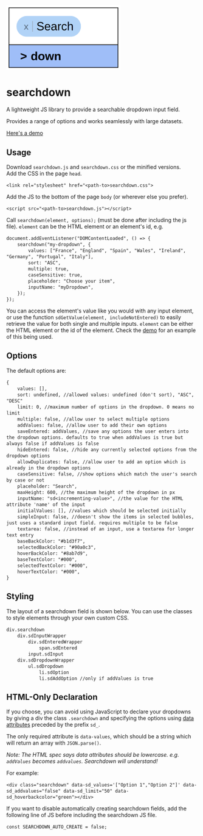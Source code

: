 <img src="logo.png" width="300px"/>

# searchdown

A lightweight JS library to provide a searchable dropdown input field.

Provides a range of options and works seamlessly with large datasets.

[Here's a demo](https://joe-herbert.github.io/searchdown/example.html)

## Usage

Download `searchdown.js` and `searchdown.css` or the minified versions.  
Add the CSS in the page `head`.

    <link rel="stylesheet" href="<path-to>searchdown.css">

Add the JS to the bottom of the page `body` (or wherever else you prefer).

    <script src="<path-to>searchdown.js"></script>

Call `searchdown(element, options);` (must be done after including the js file). `element` can be the HTML element or an element's id, e.g.

    document.addEventListener("DOMContentLoaded", () => {
        searchdown("my-dropdown", {
            values: ["France", "England", "Spain", "Wales", "Ireland", "Germany", "Portugal", "Italy"],
            sort: "ASC",
            multiple: true,
            caseSensitive: true,
            placeholder: "Choose your item",
            inputName: "myDropdown",
        });
    });

You can access the element's value like you would with any input element, or use the function `sdGetValue(element, includeNotEntered)` to easily retrieve the value for both single and multiple inputs. `element` can be either the HTML element or the id of the element. Check the [demo](https://joe-herbert.github.io/searchdown/example.html) for an example of this being used.

## Options

The default options are:

    {
        values: [],
        sort: undefined, //allowed values: undefined (don't sort), "ASC", "DESC"
        limit: 0, //maximum number of options in the dropdown. 0 means no limit
        multiple: false, //allow user to select multiple options
        addValues: false, //allow user to add their own options
        saveEntered: addValues, //save any options the user enters into the dropdown options. defaults to true when addValues is true but always false if addValues is false
        hideEntered: false, //hide any currently selected options from the dropdown options
        allowDuplicates: false, //allow user to add an option which is already in the dropdown options
        caseSensitive: false, //show options which match the user's search by case or not
        placeholder: "Search",
        maxHeight: 600, //the maximum height of the dropdown in px
        inputName: "sd<incrementing-value>", //the value for the HTML attribute 'name' of the input
        initialValues: [], //values which should be selected initially
        simpleInput: false, //doesn't show the items in selected bubbles, just uses a standard input field. requires multiple to be false
        textarea: false, //instead of an input, use a textarea for longer text entry
        baseBackColor: "#b1d3f7",
        selectedBackColor: "#90a0c3",
        hoverBackColor: "#8ab7d9",
        baseTextColor: "#000",
        selectedTextColor: "#000",
        hoverTextColor: "#000",
    }

## Styling

The layout of a searchdown field is shown below. You can use the classes to style elements through your own custom CSS.

    div.searchdown
        div.sdInputWrapper
            div.sdEnteredWrapper
                span.sdEntered
            input.sdInput
        div.sdDropdownWrapper
            ul.sdDropdown
                li.sdOption
                li.sdAddOption //only if addValues is true

## HTML-Only Declaration

If you choose, you can avoid using JavaScript to declare your dropdowns by giving a div the class `.searchdown` and specifying the options using [data attributes](https://developer.mozilla.org/en-US/docs/Learn_web_development/Howto/Solve_HTML_problems/Use_data_attributes) preceded by the prefix `sd_`.

The only required attribute is `data-values`, which should be a string which will return an array with `JSON.parse()`.

*Note: The HTML spec says data attributes should be lowercase. e.g. `addValues` becomes `addvalues`. Searchdown will understand!*

For example:

    <div class="searchdown" data-sd_values='["Option 1","Option 2"]' data-sd_addvalues="false" data-sd_limit="50" data-sd_hoverbackcolor="green"></div>

If you want to disable automatically creating searchdown fields, add the following line of JS before including the searchdown JS file.

    const SEARCHDOWN_AUTO_CREATE = false;
